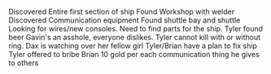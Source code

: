 Discovered Entire first section of ship
Found Workshop with welder
Discovered Communication equipment
Found shuttle bay and shuttle
Looking for wires/new consoles. Need to find parts for the ship.
Tyler found beer
Gavin's an asshole, everyone dislikes. Tyler cannot kill with or without ring.
Dax is watching over her fellow girl
Tyler/Brian have a plan to fix ship
Tyler offered to bribe Brian 10 gold per each communication thing he gives to others